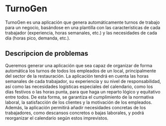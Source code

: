 # TurnoGen

TurnoGen es una aplicación que genera automáticamente turnos de trabajo para un negocio, basándose en una plantilla con las características de cada trabajador (experiencia, horas semanales, etc.) y las necesidades de cada día (horas pico, demanda, etc.).

## Descripcion de problemas

Queremos generar una aplicación que sea capaz de organizar de forma automática los turnos de todos los empleados de un local, principalmente del sector de la restauración. La aplicación tendrá en cuenta las horas semanales de cada trabajador, su experiencia y su nivel de responsabilidad, así como las necesidades logísticas especiales del calendario, como los días festivos o las horas punta,  para que haga un reparto lógico y equitativo entre todos. De esta forma, se garantiza el cumplimiento de la normativa laboral, la satisfacción de los clientes y la motivación de los empleados. Además, la aplicación permitirá añadir necesidades concretas de los trabajadores, como descansos concretos o bajas laborales, y podrá reorganizar el calendario según estos imprevistos.
